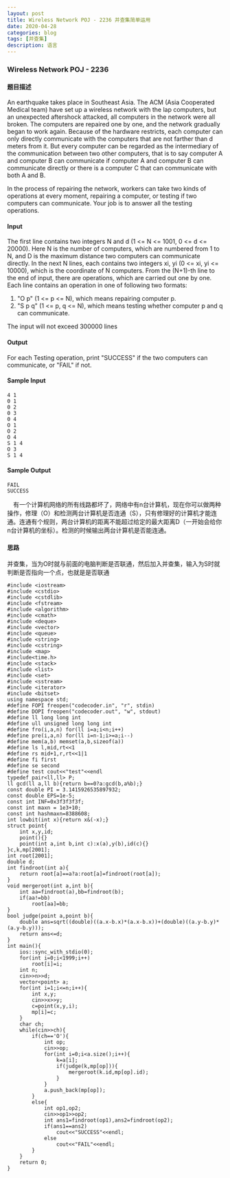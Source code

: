 ```yaml
---
layout: post
title: Wireless Network POJ - 2236 并查集简单运用
date: 2020-04-28
categories: blog
tags: [并查集]
description: 语言
---
```


### Wireless Network POJ - 2236

#### 题目描述
An earthquake takes place in Southeast Asia. The ACM (Asia Cooperated Medical team) have set up a wireless network with the lap computers, but an unexpected aftershock attacked, all computers in the network were all broken. The computers are repaired one by one, and the network gradually began to work again. Because of the hardware restricts, each computer can only directly communicate with the computers that are not farther than d meters from it. But every computer can be regarded as the intermediary of the communication between two other computers, that is to say computer A and computer B can communicate if computer A and computer B can communicate directly or there is a computer C that can communicate with both A and B. 

In the process of repairing the network, workers can take two kinds of operations at every moment, repairing a computer, or testing if two computers can communicate. Your job is to answer all the testing operations. 

#### Input
The first line contains two integers N and d (1 <= N <= 1001, 0 <= d <= 20000). Here N is the number of computers, which are numbered from 1 to N, and D is the maximum distance two computers can communicate directly. In the next N lines, each contains two integers xi, yi (0 <= xi, yi <= 10000), which is the coordinate of N computers. From the (N+1)-th line to the end of input, there are operations, which are carried out one by one. Each line contains an operation in one of following two formats: 
1. "O p" (1 <= p <= N), which means repairing computer p. 
2. "S p q" (1 <= p, q <= N), which means testing whether computer p and q can communicate. 

The input will not exceed 300000 lines

#### Output
For each Testing operation, print "SUCCESS" if the two computers can communicate, or "FAIL" if not. 

#### Sample Input
```
4 1
0 1
0 2
0 3
0 4
O 1
O 2
O 4
S 1 4
O 3
S 1 4
```

#### Sample Output
```
FAIL
SUCCESS
```

　有一个计算机网络的所有线路都坏了，网络中有n台计算机，现在你可以做两种操作，修理（O）和检测两台计算机是否连通（S），只有修理好的计算机才能连通。连通有个规则，两台计算机的距离不能超过给定的最大距离D（一开始会给你n台计算机的坐标）。检测的时候输出两台计算机是否能连通。 

#### 思路
并查集，当为O时就与前面的电脑判断是否联通，然后加入并查集，输入为S时就判断是否指向一个点，也就是是否联通

```
#include <iostream>
#include <cstdio>
#include <cstdlib>
#include <fstream>
#include <algorithm>
#include <cmath>
#include <deque>
#include <vector>
#include <queue>
#include <string>
#include <cstring>
#include <map>
#include<time.h>
#include <stack>
#include <list>
#include <set>
#include <sstream>
#include <iterator>
#include <bitset>
using namespace std;
#define FOPI freopen("codecoder.in", "r", stdin)
#define DOPI freopen("codecoder.out", "w", stdout)
#define ll long long int
#define ull unsigned long long int
#define fro(i,a,n) for(ll i=a;i<n;i++)
#define pre(i,a,n) for(ll i=n-1;i>=a;i--)
#define mem(a,b) memset(a,b,sizeof(a))
#define ls l,mid,rt<<1
#define rs mid+1,r,rt<<1|1
#define fi first
#define se second
#define test cout<<"test"<<endl
typedef pair<ll,ll> P;
ll gcd(ll a,ll b){return b==0?a:gcd(b,a%b);}
const double PI = 3.1415926535897932;
const double EPS=1e-5;
const int INF=0x3f3f3f3f;
const int maxn = 1e3+10;
const int hashmaxn=8388608;
int lowbit(int x){return x&(-x);}
struct point{
    int x,y,id;
    point(){}
    point(int a,int b,int c):x(a),y(b),id(c){}
}c,k,mp[2001];
int root[2001];
double d;
int findroot(int a){
    return root[a]==a?a:root[a]=findroot(root[a]);
}
void mergeroot(int a,int b){
    int aa=findroot(a),bb=findroot(b);
    if(aa!=bb)
        root[aa]=bb;
}
bool judge(point a,point b){
    double ans=sqrt((double)((a.x-b.x)*(a.x-b.x))+(double)((a.y-b.y)*(a.y-b.y)));
    return ans<=d;
}
int main(){
    ios::sync_with_stdio(0);
    for(int i=0;i<1999;i++)
        root[i]=i;
    int n;
    cin>>n>>d;
    vector<point> a;
    for(int i=1;i<=n;i++){
        int x,y;
        cin>>x>>y;
        c=point(x,y,i);
        mp[i]=c;
    }
    char ch;
    while(cin>>ch){
        if(ch=='O'){
            int op;
            cin>>op;
            for(int i=0;i<a.size();i++){
                k=a[i];
                if(judge(k,mp[op])){
                    mergeroot(k.id,mp[op].id);
                }
            }
            a.push_back(mp[op]);
        }
        else{
            int op1,op2;
            cin>>op1>>op2;
            int ans1=findroot(op1),ans2=findroot(op2);
            if(ans1==ans2)
                cout<<"SUCCESS"<<endl;
            else
                cout<<"FAIL"<<endl;
        }
    }
    return 0;
}
```










